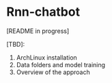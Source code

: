 # Rnn-chatbot

[README in progress]

[TBD]:
1. ArchLinux installation
2. Data folders and model training
3. Overview of the approach
